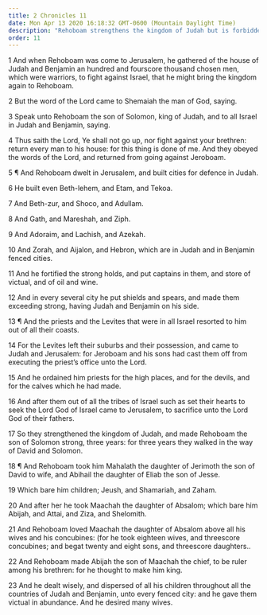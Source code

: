 ```yaml
---
title: 2 Chronicles 11
date: Mon Apr 13 2020 16:18:32 GMT-0600 (Mountain Daylight Time)
description: "Rehoboam strengthens the kingdom of Judah but is forbidden to subdue Israel—Jeroboam leads the kingdom of Israel into idolatry—Rehoboam takes many wives and concubines."
order: 11
---
```


1 And when Rehoboam was come to Jerusalem, he gathered of the house of Judah and Benjamin an hundred and fourscore thousand chosen men, which were warriors, to fight against Israel, that he might bring the kingdom again to Rehoboam.

2 But the word of the Lord came to Shemaiah the man of God, saying.

3 Speak unto Rehoboam the son of Solomon, king of Judah, and to all Israel in Judah and Benjamin, saying.

4 Thus saith the Lord, Ye shall not go up, nor fight against your brethren: return every man to his house: for this thing is done of me. And they obeyed the words of the Lord, and returned from going against Jeroboam.

5 ¶ And Rehoboam dwelt in Jerusalem, and built cities for defence in Judah.

6 He built even Beth-lehem, and Etam, and Tekoa.

7 And Beth-zur, and Shoco, and Adullam.

8 And Gath, and Mareshah, and Ziph.

9 And Adoraim, and Lachish, and Azekah.

10 And Zorah, and Aijalon, and Hebron, which are in Judah and in Benjamin fenced cities.

11 And he fortified the strong holds, and put captains in them, and store of victual, and of oil and wine.

12 And in every several city he put shields and spears, and made them exceeding strong, having Judah and Benjamin on his side.

13 ¶ And the priests and the Levites that were in all Israel resorted to him out of all their coasts.

14 For the Levites left their suburbs and their possession, and came to Judah and Jerusalem: for Jeroboam and his sons had cast them off from executing the priest’s office unto the Lord.

15 And he ordained him priests for the high places, and for the devils, and for the calves which he had made.

16 And after them out of all the tribes of Israel such as set their hearts to seek the Lord God of Israel came to Jerusalem, to sacrifice unto the Lord God of their fathers.

17 So they strengthened the kingdom of Judah, and made Rehoboam the son of Solomon strong, three years: for three years they walked in the way of David and Solomon.

18 ¶ And Rehoboam took him Mahalath the daughter of Jerimoth the son of David to wife, and Abihail the daughter of Eliab the son of Jesse.

19 Which bare him children; Jeush, and Shamariah, and Zaham.

20 And after her he took Maachah the daughter of Absalom; which bare him Abijah, and Attai, and Ziza, and Shelomith.

21 And Rehoboam loved Maachah the daughter of Absalom above all his wives and his concubines: (for he took eighteen wives, and threescore concubines; and begat twenty and eight sons, and threescore daughters..

22 And Rehoboam made Abijah the son of Maachah the chief, to be ruler among his brethren: for he thought to make him king.

23 And he dealt wisely, and dispersed of all his children throughout all the countries of Judah and Benjamin, unto every fenced city: and he gave them victual in abundance. And he desired many wives.
